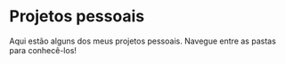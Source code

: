 # Projetos pessoais
Aqui estão alguns dos meus projetos pessoais. Navegue entre as pastas para conhecê-los!
